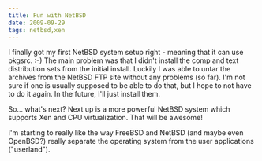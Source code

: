 ```yaml
---
title: Fun with NetBSD
date: 2009-09-29
tags: netbsd,xen
---
```

I finally got my first NetBSD system setup right - meaning that it can use pkgsrc. :-) The main problem was that I didn't install the comp and text distribution sets from the initial install. Luckily I was able to untar the archives from the NetBSD FTP site without any problems (so far). I'm not sure if one is usually supposed to be able to do that, but I hope to not have to do it again. In the future, I'll just install them.

So... what's next? Next up is a more powerful NetBSD system which supports Xen and CPU virtualization. That will be awesome!

I'm starting to really like the way FreeBSD and NetBSD (and maybe even OpenBSD?) really separate the operating system from the user applications ("userland").

